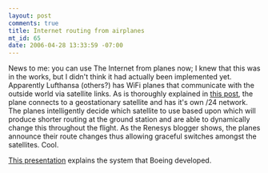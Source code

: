 ```yaml
--- 
layout: post
comments: true
title: Internet routing from airplanes
mt_id: 65
date: 2006-04-28 13:33:59 -07:00
---
```

News to me: you can use The Internet from planes now; I knew that this was in the works, but I didn't think it had actually been implemented yet.  Apparently Lufthansa (others?) has WiFi planes that communicate with the outside world via satellite links.  As is thoroughly explained in [this post](http://www.renesys.com/blog/2006/04/tracking_plane_flight_on_inter.shtml), the plane connects to a geostationary satellite and has it's own /24 network.  The planes intelligently decide which satellite to use based upon which will produce shorter routing at the ground station and are able to dynamically change this throughout the flight.  As the Renesys blogger shows, the planes announce their route changes thus allowing graceful switches amongst the satellites.  Cool.

[This presentation](http://www.nanog.org/mtg-0405/abarbanel.html) explains the system that Boeing developed.
